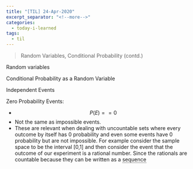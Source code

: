 ```yaml
---
title: "[TIL] 24-Apr-2020"
excerpt_separator: "<!--more-->"
categories:
  - today-i-learned
tags:
  - til 
---
```


> Random Variables, Conditional Probability (contd.)

<!--more-->

<style>
.tooltip {
  position: relative;
  display: inline-block;
  border-bottom: 1px dotted black;
}

.tooltip .tooltiptext {
  visibility: hidden;
  width: 120px;
  background-color: black;
  color: #fff;
  text-align: center;
  border-radius: 6px;
  padding: 5px 0;

  /* Position the tooltip */
  position: absolute;
  z-index: 1;
}

.tooltip:hover .tooltiptext {
  visibility: visible;
}
</style>

Random variables

Conditional Probability as a Random Variable

Independent Events

Zero Probability Events:

- $$P(E) == 0$$
- Not the same as impossible events.
- These are relevant when dealing with uncountable sets where every outcome by itself has 0 probability and even some events have 0 probability but are not impossible. For example consider the sample space to be the interval [0,1] and then consider the event that the outcome of our experiment is a rational number. Since the rationals are countable because they can be written as a <div class="tooltip">sequence <span class="tooltiptext">Can be mapped from the naturals</span> 
</div>
